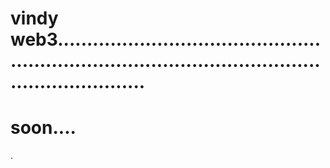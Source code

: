 # vindy web3.........................................................................................................................
# soon....
.
